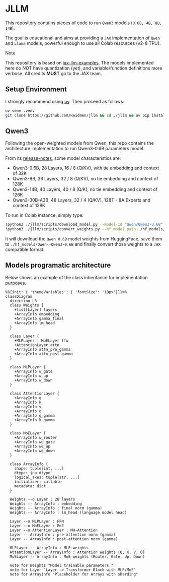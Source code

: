 # JLLM
This repository contains pieces of code to run `Qwen3` models (`0.6B, 4B, 8B, 14B`). 

The goal is educational and aims at providing a `JAX` implementation of `Qwen` and `Llama` models, powerful enough to use all Colab resources (v2-8 TPU).

> [!NOTE] 
> This repository is based on [jax-llm-examples](https://github.com/jax-ml/jax-llm-examples/tree/main).
> The models implemented here do NOT have quantization (yet), and variable/function definitions more verbose.
> All credits **MUST** go to the JAX team.

## Setup Environment

I strongly recommend using [uv](https://github.com/astral-sh/uv). Then proceed as follows:

```bash
uv venv .venv 
git clone https://github.com/Reidmen/jllm && cd ./jllm && uv pip install . 
```

## Qwen3

Following the open-weighted models from Qwen, this repo contains the architecture 
implementation to run Qwen3-0.6B parameters model.

From its [release-notes](https://qwenlm.github.io/blog/qwen3/), some model characteristics are:

* Qwen3-0.6B, 28 Layers, 16 / 8 (Q/KV), with tie embedding and context of 32K
* Qwen3-8B, 36 Layers, 32 / 8 (Q/KV), no tie embedding and context of 128K 
* Qwen3-14B, 40 Layers, 40 / 8 (Q/K), no tie embedding and context of 128K
* Qwen3-30B-A3B, 48 Layers, 32 / 4 (Q/KV), 128T - 8A Experts and context of 128K 


To run in Colab instance, simply type:
```bash
!python3 ./jllm/scripts/download_model.py --model-id "Qwen/Qwen3-0.6B" --dest-path ./hf_models/ 
!python3 ./jllm/scripts/convert_weights.py --hf_model_path ./hf_models/Qwen--Qwen3-0.6B --jax_model_path ./jax_models/Qwen--Qwen3-0.6B
```

It will download the `Qwen 0.6B` model weights from HuggingFace, save them to `./hf_models/Qwen--Qwen3-0.6B` and finally convert those weights to a `JAX` compatible format.    


## Models programatic architecture

Below shows an example of the class inheritance for implementation purposes. 

```mermaid
%%{init: { 'themeVariables': { 'fontSize': '18px'}}}%%
classDiagram
  direction LR
  class Weights {
    +list[Layer] layers
    +ArrayInfo embedding
    +ArrayInfo gamma_final
    +ArrayInfo lm_head
  }

  class Layer {
    +MLPLayer | MoELayer ffw
    +AttentionLayer attn
    +ArrayInfo attn_pre_gamma
    +ArrayInfo attn_post_gamma
  }

  class MLPLayer {
    +ArrayInfo w_gate
    +ArrayInfo w_up
    +ArrayInfo w_down
  }

  class AttentionLayer {
    +ArrayInfo q
    +ArrayInfo k
    +ArrayInfo v
    +ArrayInfo o
    +ArrayInfo q_gamma
    +ArrayInfo k_gamma
  }

  class MoELayer {
    +ArrayInfo w_router
    +ArrayInfo we_gate
    +ArrayInfo we_up
    +ArrayInfo we_down
  }

  class ArrayInfo {
    shape: tuple[int, ...]
    dtype: jnp.dtype
    logical_axes: tuple[str, ...]
    initializer: callable
    metadata: dict
  }

  Weights --o Layer : 28 layers
  Weights -- ArrayInfo : embedding
  Weights -- ArrayInfo : final norm (gamma)
  Weights -- ArrayInfo : lm_head (language model head)

  Layer --o MLPLayer : FFN
  Layer --o MoELayer : MoE
  Layer --o AttentionLayer : MH-Attention
  Layer -- ArrayInfo : pre-attention norm (gamma)
  Layer -- ArrayInfo : post-attention norm (gamma)

  MLPLayer -- ArrayInfo : MLP weights
  AttentionLayer -- ArrayInfo : Attention weights (Q, K, V, O)
  MoELayer -- ArrayInfo : MoE weights (Router, Gate, Up, Down)

  note for Weights "Model trainable parameters."
  note for Layer "Layer -> Transformer Block with MLP/MoE"
  note for ArrayInfo "Placeholder for Arrays with sharding"
```